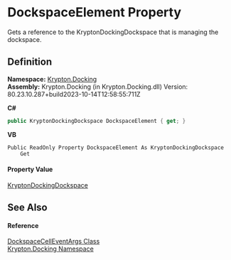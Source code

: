 # DockspaceElement Property


Gets a reference to the KryptonDockingDockspace that is managing the dockspace.



## Definition
**Namespace:** <a href="98399376-cf41-9454-4b4d-4fab2ca20bc7.md">Krypton.Docking</a>  
**Assembly:** Krypton.Docking (in Krypton.Docking.dll) Version: 80.23.10.287+build2023-10-14T12:58:55:711Z

**C#**
``` C#
public KryptonDockingDockspace DockspaceElement { get; }
```
**VB**
``` VB
Public ReadOnly Property DockspaceElement As KryptonDockingDockspace
	Get
```



#### Property Value
<a href="a16209d6-1fd7-84cf-e1f0-e08aca0d626c.md">KryptonDockingDockspace</a>

## See Also


#### Reference
<a href="4ee0a76b-716c-729d-a77e-73fd56bb4b07.md">DockspaceCellEventArgs Class</a>  
<a href="98399376-cf41-9454-4b4d-4fab2ca20bc7.md">Krypton.Docking Namespace</a>  
